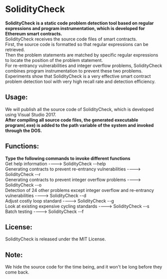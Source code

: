 SolidityCheck
=============
**SolidityCheck is a static code problem detection tool based on regular expressions and program instrumentation, 
which is developed for Ethereum smart contracts.**<br> SolidityCheck receives the source code files of smart contracts. <br>
First, the source code is formatted so that regular expressions can be retrieved. <br>
Then the problem statements are matched by specific regular expressions to locate the position of the problem statement. <br>
For re-entrancy vulnerabilities and integer overflow problems, SolidityCheck combines program instrumentation to prevent these two problems. <br>
Experiments show that SolidityCheck is a very effective smart contract problem detection tool with very high recall rate and detection efficiency.<br>

Usage:
------
We will publish all the source code of SolidityCheck, which is developed using Visual Studio 2017. <br>
**After compiling all source code files, the generated executable program(.exe) is added to the path 
variable of the system and invoked through the DOS.**

Functions:
----------
**Type the following commands to invoke different functions**<br>
    Get help information	---->		SolidityCheck --help<br>
    Generating contracts to prevent re-entrancy vulnerabilities		---->		SolidityCheck --r<br>
    Generating contracts to prevent integer overflow problems		---->		SolidityCheck --o<br>
    Detection of 24 other problems except integer overflow and re-entrancy vulnerabilities		---->		SolidityCheck --d<br>
    Adjust costly loop standard		---->		SolidityCheck --g<br>
    Look at existing expensive cycling standards		---->		SolidityCheck --s<br>
    Batch testing		---->		SolidityCheck --f<br>
    
License:
--------
SolidityCheck is released under the MIT License.

Note:
--------
We hide the source code for the time being, and it won't be long before they come back.


